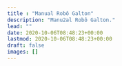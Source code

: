 ```yaml
---
title : "Manual Robô Galton"
description: "Manu2al Robô Galton."
lead: ""
date: 2020-10-06T08:48:23+00:00
lastmod: 2020-10-06T08:48:23+00:00
draft: false
images: []
---
```

